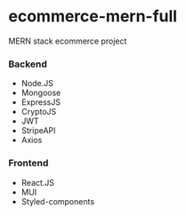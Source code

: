 # ecommerce-mern-full
MERN stack ecommerce project

### Backend
- Node.JS
- Mongoose
- ExpressJS
- CryptoJS
- JWT
- StripeAPI
- Axios

### Frontend
- React.JS
- MUI
- Styled-components
